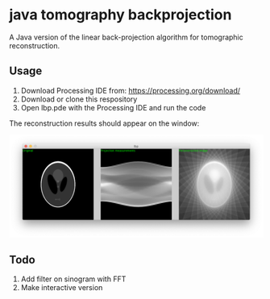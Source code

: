 # java tomography backprojection
A Java version of the linear back-projection algorithm for tomographic reconstruction.

## Usage

1) Download Processing IDE from: https://processing.org/download/
2) Download or clone this respository
3) Open lbp.pde with the Processing IDE and run the code

The reconstruction results should appear on the window:

<img src="./ui.png" align="reconstruction" >

## Todo

1) Add filter on sinogram with FFT
2) Make interactive version

